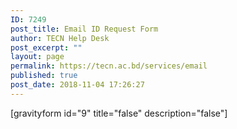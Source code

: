 ```yaml
---
ID: 7249
post_title: Email ID Request Form
author: TECN Help Desk
post_excerpt: ""
layout: page
permalink: https://tecn.ac.bd/services/email
published: true
post_date: 2018-11-04 17:26:27
---
```

[gravityform id="9" title="false" description="false"]